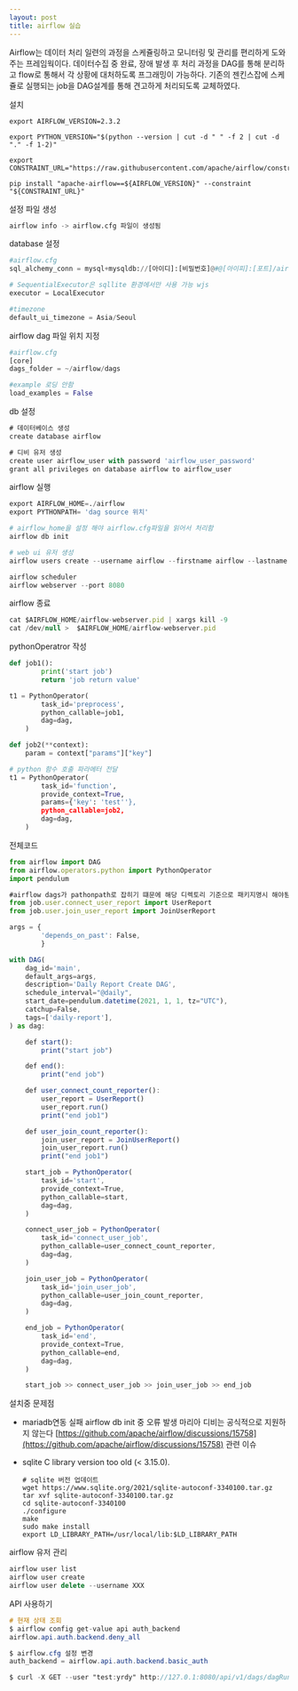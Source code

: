 ```yaml
---
layout: post
title: airflow 실습
---
```

Airflow는 데이터 처리 일련의 과정을 스케쥴링하고 모니터링 및 관리를 편리하게 도와주는 프레임웍이다.
데이터수집 중 완료, 장애 발생 후 처리 과정을 DAG를 통해 분리하고 flow로 통해서 각 상황에 대처하도록 프그래밍이 가능하다.
기존의 젠킨스잡에 스케쥴로 실행되는 job을 DAG설계를 통해 견고하게 처리되도록 교체하였다.

설치

```
export AIRFLOW_VERSION=2.3.2

export PYTHON_VERSION="$(python --version | cut -d " " -f 2 | cut -d "." -f 1-2)"

export CONSTRAINT_URL="https://raw.githubusercontent.com/apache/airflow/constraints-${AIRFLOW_VERSION}/constraints-${PYTHON_VERSION}.txt"

pip install "apache-airflow==${AIRFLOW_VERSION}" --constraint "${CONSTRAINT_URL}"
```

설정 파일 생성 

```python
airflow info -> airflow.cfg 파일이 생성됨 
```

database 설정 

```python
#airflow.cfg 
sql_alchemy_conn = mysql+mysqldb://[아이디]:[비밀번호]@#@[아이피]:[포트]/airflow_db?charset=utf8

# SequentialExecutor은 sqllite 환경에서만 사용 가능 wjs
executor = LocalExecutor

#timezone 
default_ui_timezone = Asia/Seoul
```

airflow dag 파일 위치 지정

```python
#airflow.cfg 
[core]
dags_folder = ~/airflow/dags

#example 로딩 안함 
load_examples = False 
```

db 설정 

```jsx
# 데이터베이스 생성 
create database airflow 

# 디비 유저 생성 
create user airflow_user with password 'airflow_user_password'
grant all privileges on database airflow to airflow_user 
```

airflow 실행 

```python
export AIRFLOW_HOME=./airflow
export PYTHONPATH= 'dag source 위치'

# airflow_home을 설정 해야 airflow.cfg파일을 읽어서 처리함 
airflow db init 

# web ui 유저 생성 
airflow users create --username airflow --firstname airflow --lastname airflow --role Admin --email test@test.com

airflow scheduler 
airflow webserver --port 8080 
```

airflow 종료

```jsx
cat $AIRFLOW_HOME/airflow-webserver.pid | xargs kill -9
cat /dev/null >  $AIRFLOW_HOME/airflow-webserver.pid
```

pythonOperatror 작성 

```python
def job1():
        print('start job')
        return 'job return value'

t1 = PythonOperator(
        task_id='preprocess',
        python_callable=job1,
        dag=dag,
    )

def job2(**context):
	param = context["params"]["key"] 

# python 함수 호출 파라메터 전달 
t1 = PythonOperator(
        task_id='function',
		provide_context=True,
        params={'key': 'test''}, 
        python_callable=job2,
        dag=dag,
    )
```

전체코드

```jsx
from airflow import DAG
from airflow.operators.python import PythonOperator
import pendulum

#airflow dags가 pathonpath로 잡히기 떄문에 해당 디렉토리 기준으로 패키지명시 해야됨 
from job.user.connect_user_report import UserReport
from job.user.join_user_report import JoinUserReport

args = {
        'depends_on_past': False,
        }

with DAG(
    dag_id='main',
    default_args=args,
    description='Daily Report Create DAG',
    schedule_interval="@daily",
    start_date=pendulum.datetime(2021, 1, 1, tz="UTC"),
    catchup=False,
    tags=['daily-report'],
) as dag:

    def start():
        print("start job")

    def end():
        print("end job")

    def user_connect_count_reporter():
        user_report = UserReport()
        user_report.run()
        print("end job1")

    def user_join_count_reporter():
        join_user_report = JoinUserReport()
        join_user_report.run()
        print("end job1")

    start_job = PythonOperator(
        task_id='start',
        provide_context=True,
        python_callable=start,
        dag=dag,
    )

    connect_user_job = PythonOperator(
        task_id='connect_user_job',
        python_callable=user_connect_count_reporter,
        dag=dag,
    )

    join_user_job = PythonOperator(
        task_id='join_user_job',
        python_callable=user_join_count_reporter,
        dag=dag,
    )

    end_job = PythonOperator(
        task_id='end',
        provide_context=True,
        python_callable=end,
        dag=dag,
    )

    start_job >> connect_user_job >> join_user_job >> end_job
```

설치중 문제점 

- mariadb연동 실패 airflow db init 중 오류 발생 
마리아 디비는 공식적으로 지원하지 않는다 
[https://github.com/apache/airflow/discussions/15758](https://github.com/apache/airflow/discussions/15758) 관련 이슈
- sqlite C library version too old (< 3.15.0).
    
    ```
    # sqlite 버전 업데이트 
    wget https://www.sqlite.org/2021/sqlite-autoconf-3340100.tar.gz
    tar xvf sqlite-autoconf-3340100.tar.gz
    cd sqlite-autoconf-3340100
    ./configure
    make
    sudo make install
    export LD_LIBRARY_PATH=/usr/local/lib:$LD_LIBRARY_PATH
    ```
    

airflow 유저  관리

```jsx
airflow user list 
airflow user create
airflow user delete --username XXX 
```

API 사용하기 

```glsl
# 현재 상태 조회 
$ airflow config get-value api auth_backend
airflow.api.auth.backend.deny_all

$ airflow.cfg 설정 변경
auth_backend = airflow.api.auth.backend.basic_auth

$ curl -X GET --user "test:yrdy" http://127.0.1:8080/api/v1/dags/dagRuns

```
